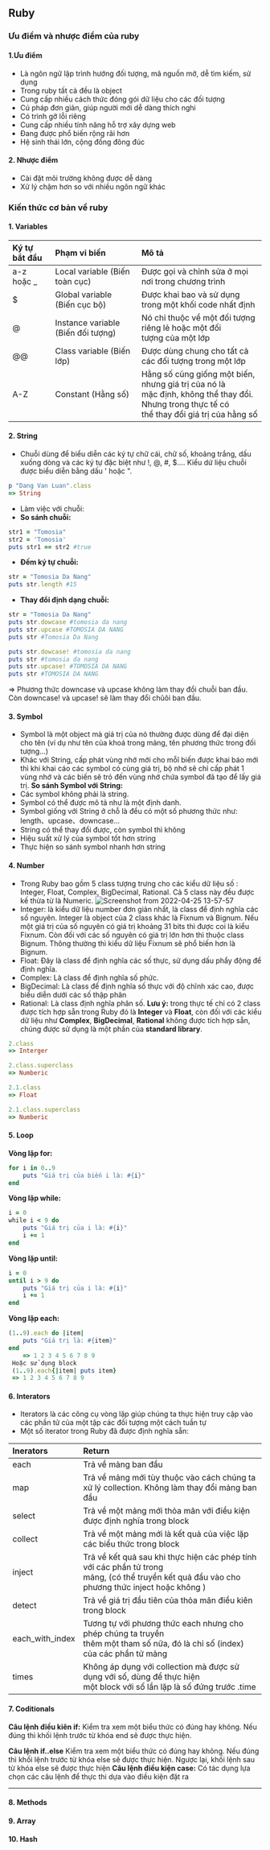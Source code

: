 ## Ruby
### Ưu điểm và nhược điểm của ruby
#### 1.Ưu điểm
- Là ngôn ngữ lập trình hướng đối tượng, mã nguồn mở, dễ tìm kiếm, sử dụng
- Trong ruby tất cả đều là object
- Cung cấp nhiều cách thức đóng gói dữ liệu cho các đối tượng
- Cú pháp đơn giản, giúp người mới dễ dàng thích nghi
- Có trình gỡ lỗi riêng 
- Cung cấp nhiều tính năng hỗ trợ xây dựng web
- Đang được phổ biến rộng rãi hơn
- Hệ sinh thái lớn, cộng đồng đông đúc
#### 2. Nhược điểm
- Cài đặt môi trường không được dễ dàng
- Xử lý chậm hơn so với nhiều ngôn ngữ khác
 ### Kiến thức cơ bản về ruby
 #### 1. Variables
 |Ký tự bắt đầu|Phạm vi biến                      |Mô tả|
 |:------------|:-------------                    |:----|
 |a-z hoặc _   |Local variable (Biến toàn cục)    |Được gọi và chỉnh sửa ở mọi nơi trong chương trình|
 |$            |Global variable (Biến cục bộ)     |Được khai bao và sử dụng trong một khối code nhất định|
 |@            |Instance variable (Biến đối tượng)|Nó chỉ thuộc về một đối tượng riêng lẻ hoặc một đối <br>tượng của một lớp|
 |@@           |Class variable (Biến lớp)         |Được dùng chung cho tất cả các đối tượng trong một lớp|
 |A-Z          |Constant (Hằng số)                |Hằng số cũng giống một biến, nhưng giá trị của nó là <br>mặc định, không thể thay đổi. Nhưng trong thực tế có <br>thể thay đổi giá trị của hằng số|
#### 2. String
- Chuỗi dùng để biểu diễn các ký tự chữ cái, chữ số, khoảng trắng, dấu xuống dòng và các ký tự đặc biệt như !, @, #, $.... Kiểu dứ liệu chuỗi được biểu diễn bằng dấu ' hoặc ".
```ruby
p "Dang Van Luan".class
=> String
```
- Làm việc với chuỗi:
- **So sánh chuỗi:**
```ruby
str1 = "Tomosia"
str2 = 'Tomosia'
puts str1 == str2 #true
```
- **Đếm ký tự chuỗi:**
```ruby
str = "Tomosia Da Nang"
puts str.length #15
```
- **Thay đổi định dạng chuỗi:**
```ruby
str = "Tomosia Da Nang"
puts str.dowcase #tomosia da nang
puts str.upcase #TOMOSIA DA NANG
puts str #Tomosia Da Nang

puts str.dowcase! #tomosia da nang
puts str #tomosia da nang
puts str.upcase! #TOMOSIA DA NANG
puts str #TOMOSIA DA NANG
```
=> Phương thức downcase và upcase không làm thay đổi chuỗi ban đầu. Còn downcase! và upcase! sẽ làm thay đổi chũôi ban đầu.
#### 3. Symbol
- Symbol là một object mà giá trị của nó thường được dùng để đại diện cho tên (ví dụ như tên của khoá trong mảng, tên phương thức trong đối tượng…)
- Khác với String, cấp phát vùng nhớ mới cho mỗĩ biến được khai báo mới thì khi khai cáo các symbol có cùng giá trị, bộ nhớ sẽ chỉ cấp phát 1 vùng nhớ và các biến sẽ trỏ đến vùng nhớ chứa symbol đã tạo để lấy giá trị.
**So sánh Symbol với String:**
- Các symbol không phải là string.
- Symbol có thể được mô tả như là một định danh.
- Symbol giống với String ở chỗ là đều có một số phương thức như: length、upcase、downcase...
- String có thể thay đổi được, còn symbol thì không
- Hiệu suất xử lý của symbol tốt hơn string
- Thực hiện so sánh symbol nhanh hơn string

#### 4. Number
- Trong Ruby bao gồm 5 class tượng trưng cho các kiểu dữ liệu số : Integer, Float, Complex, BigDecimal, Rational. Cả 5 class này đều được kế thừa từ là Numeric.
![Screenshot from 2022-04-25 13-57-57](https://user-images.githubusercontent.com/103919215/165036511-b36cc9ac-63bc-4e84-8e37-3bc19cf49444.png)
- Integer: là kiểu dữ liệu number đơn giản nhất, là class để định nghĩa các số nguyên. Integer là object của 2 class khác là Fixnum và Bignum. Nếu một giá trị của số nguyên có giá trị khoảng 31 bits thì được coi là kiểu Fixnum. Còn đối với các số nguyên có giá trị lớn hơn thì thuộc class Bignum. Thông thường thì kiểu dữ liệu Fixnum sẽ phổ biến hơn là Bignum.
- Float: Đây là class để định nghĩa các số thực, sử dụng dấu phẩy động để định nghĩa.
- Complex: Là class để định nghĩa số phức.
- BigDecimal: Là class để định nghĩa số thực với độ chĩnh xác cao, được biểu diễn dưới các số thập phân
- Rational: Là class định nghĩa phân số.
**Lưu ý:**  trong thực tế chỉ có 2 class được tích hợp sẵn trong Ruby đó là **Integer** và **Float**, còn đối với các kiểu dữ liệu như **Complex**, **BigDecimal**, **Rational** không được tích hợp sẵn, chúng được sử dụng là một phần của **standard library**.
```ruby
2.class
=> Interger

2.class.superclass
=> Numberic

2.1.class
=> Float

2.1.class.superclass
=> Numberic

```
#### 5. Loop
**Vòng lặp for:**
```ruby
for i in 0..9
	puts "Giá trị của biến i là: #{i}"
end
```
**Vòng lặp while:**
```ruby
i = 0
while i < 9 do
	puts "Giá trị của i là: #{i}"
	i += 1
end
```
**Vòng lặp until:**
```ruby
i = 0
until i > 9 do 
	puts "Giá trị của i là: #{i}"
	i += 1
end

```
**Vòng lặp each:**
```ruby
(1..9).each do |item|
	puts "Giá trị là: #{item}"
end
	=> 1 2 3 4 5 6 7 8 9
 Hoặc sử dụng block
 (1..9).each{|item| puts item}
 => 1 2 3 4 5 6 7 8 9
```
#### 6. Interators
- Iterators là các công cụ vòng lặp giúp chúng ta thực hiện truy cập vào các phần tử của một tập các đối tượng một cách tuần tự
- Một số iterator trong Ruby đã được định nghĩa sẵn:<br>

|Inerators|Return|
|:---------|:-----------|
|each|Trả về mảng ban đầu|
|map |Trả về mảng mới tùy thuộc vào cách chúng ta xử lý collection. Không làm thay đổi mảng ban đầu|
|select|Trả về một mảng mới thỏa mãn với điều kiện được định nghĩa trong block|
|collect|Trả về một mảng mới là kết quả của việc lặp các biểu thức trong block|
|inject|Trả về kết quả sau khi thực hiện các phép tính với các phần tử trong <br>mảng, (có thể truyển kết quả đầu vào cho phương thức inject hoặc không )|
|detect|Trả về giá trị đầu tiên của thỏa mãn điều kiên trong block|
|each_with_index|Tương tự với phương thức each nhưng cho phép chúng ta truyền <br>thêm một tham số nữa, đó là chỉ số (index) của các phần tử mảng|
|times|Không áp dụng với collection mà được sử dụng với số, dùng để thực hiện <br>một block với số lần lặp là số đứng trước .time|
#### 7. Coditionals
**Câu lệnh điều kiên if:** Kiểm tra xem một biểu thức có đúng hay không. Nếu đúng thì khối lệnh trước từ khóa end sẽ được thực hiện.

**Câu lệnh if..else** Kiểm tra xem một biểu thức có đúng hay không. Nếu đúng thì khối lệnh trước từ khóa else sẽ được thực hiện. Ngược lại, khối lệnh sau từ khóa else sẽ được thực hiện
**Câu lệnh điều kiện case:** Có tác dụng lựa chọn các câu lệnh để thực thi dựa vào điều kiện đặt ra
****
#### 8. Methods
#### 9. Array
#### 10. Hash
